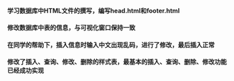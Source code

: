 #### 学习数据库中HTML文件的撰写，编写head.html和footer.html
#### 修改数据库中表的信息，与可视化窗口保持一致
#### 在同学的帮助下，插入信息时输入中文出现乱码，进行了修改，最后插入正常
#### 修改了插入、查询、修改、删除的样式表，最基本的插入、查询、删除、修改功能已经成功实现
